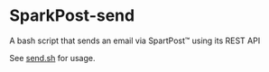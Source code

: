 # SparkPost-send
A bash script that sends an email via SpartPost™ using its REST API

See [send.sh](send.sh) for usage.
